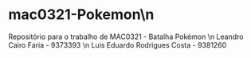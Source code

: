 # mac0321-Pokemon\n
Repositório para o trabalho de MAC0321 - Batalha Pokémon \n
Leandro Cairo Faria - 9373393 \n
Luis Eduardo Rodrigues Costa - 9381260
